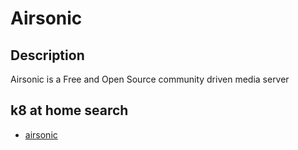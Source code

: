 # Airsonic

## Description

Airsonic is a Free and Open Source community driven media server

## k8 at home search

- [airsonic](https://nanne.dev/k8s-at-home-search/#/airsonic)
